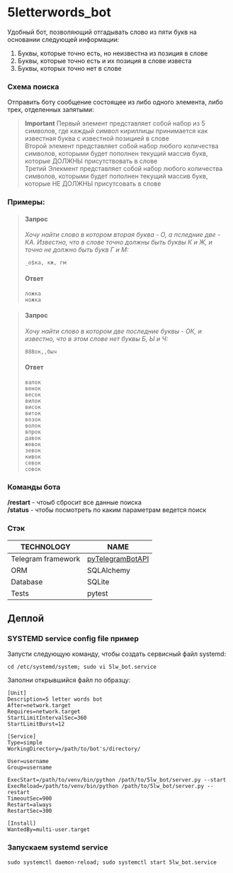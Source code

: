 # 5letterwords_bot
Удобный бот, позволяющий отгадывать слово из пяти букв на основании следующей информации:  
1. Буквы, которые точно есть, но неизвестна из позиция в слове
2. Буквы, которые точно есть и их позиция в слове известа
3. Буквы, которых точно нет в слове

### Схема поиска
Отправить боту сообщение состоящее из либо одного элемента, либо трех, отделенных запятыми:

> **Important**
> Первый элемент представляет собой набор из 5 символов, где каждый символ кириллицы принимается как известная буква с известной позицией в слове  
> Второй элемент представляет собой набор любого количества символов, которыми будет пополнен текущий массив букв, которые ДОЛЖНЫ присутствовать в слове  
> Третий Элекмент представляет собой набор любого количества символов, которыми будет пополнен текущий массив букв, которые НЕ ДОЛЖНЫ присутсовать в слове 


### Примеры:  
> #### Запрос
> _Хочу найти слово в котором вторая буква - О, а пследние две - КА. Известно, что в слове точно должны быть буквы К и Ж, и точно не должно быть букв Г и М:_
> ```
> _о$ка, кж, гм  
> ```
> #### Ответ
> ```
> ложка
> ножка
> ```

> #### Запрос
> _Хочу найти слово в котором две последние буквы - ОК, и известно, что в этом слове нет буквы Б, Ы и Ч:_
> ```
> 888ок,,быч  
> ```
> #### Ответ
> ```
> валок
> венок
> весок
> вилок
> висок
> виток
> возок
> волок
> впрок
> давок
> жевок
> зевок
> кивок
> севок
> совок
> ```

### Команды бота  
**/restart** - чтоыб сбросит все данные поиска  
**/status** - чтобы посмотреть по каким параметрам ведется поиск

### Стэк  
|**TECHNOLOGY**|**NAME**|
|----|-----|
|Telegram framework|[pyTelegramBotAPI](https://github.com/eternnoir/pyTelegramBotAPI)|
|ORM|SQLAlchemy|
|Database|SQLite    |
|Tests|pytest    |

## Деплой
### SYSTEMD service config file пример 
Запусти следующую команду, чтобы создать сервисный файл systemd:  
```
cd /etc/systemd/system; sudo vi 5lw_bot.service
```

Заполни открывшийся файл по образцу:
```
[Unit]
Description=5 letter words bot
After=network.target
Requires=network.target
StartLimitIntervalSec=360
StartLimitBurst=12

[Service]
Type=simple
WorkingDirectory=/path/to/bot's/directory/

User=username
Group=username

ExecStart=/path/to/venv/bin/python /path/to/5lw_bot/server.py --start
ExecReload=/path/to/venv/bin/python /path/to/5lw_bot/server.py --restart
TimeoutSec=900
Restart=always
RestartSec=300

[Install]
WantedBy=multi-user.target
```

### Запускаем systemd service
```
sudo systemctl daemon-reload; sudo systemctl start 5lw_bot.service
```
